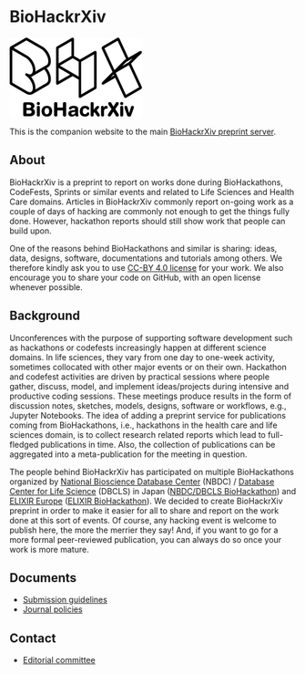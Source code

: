 # BioHackrXiv

![BioHackrXiv logo](assets/logo/BioHackrXiv-logo-transparent-340x140.png)

This is the companion website to the main [BioHackrXiv preprint server](https://biohackrxiv.org/).

## About

BioHackrXiv is a preprint to report on works done during BioHackathons, CodeFests, Sprints or similar events and related to Life Sciences and Health Care domains. Articles in BioHackrXiv commonly report on-going work as a couple of days of hacking are commonly not enough to get the things fully done. However, hackathon reports should still show work that people can build upon.

One of the reasons behind BioHackathons and similar is sharing: ideas, data, designs, software, documentations and tutorials among others. We therefore kindly ask you to use [CC-BY 4.0 license](https://creativecommons.org/licenses/by/4.0/legalcode) for your work. We also encourage you to share your code on GitHub, with an open license whenever possible.

## Background

Unconferences with the purpose of supporting software development such as hackathons or codefests increasingly happen at different science domains. In life sciences, they vary from one day to one-week activity, sometimes collocated with other major events or on their own. Hackathon and codefest activities are driven by practical sessions where people gather, discuss, model, and implement ideas/projects during intensive and productive coding sessions. These meetings produce results in the form of discussion notes, sketches, models, designs, software or workflows, e.g., Jupyter Notebooks. The idea of adding a preprint service for publications coming from BioHackathons, i.e., hackathons in the health care and life sciences domain, is to collect research related reports which lead to full-fledged publications in time. Also, the collection of publications can be aggregated into a meta-publication for the meeting in question.

The people behind BioHackrXiv has participated on multiple BioHackathons organized by [National Bioscience Database Center](https://biosciencedbc.jp/en/) (NBDC) / [Database Center for Life Science](http://dbcls.jp/index-en.html) (DBCLS) in Japan ([NBDC/DBCLS BioHackathon](http://biohackathon.org/)) and [ELIXIR Europe](https://elixir-europe.org/) ([ELIXIR BioHackathon](https://www.biohackathon-europe.org/)). We decided to create BioHackrXiv preprint in order to make it easier for all to share and report on the work done at this sort of events. Of course, any hacking event is welcome to publish here, the more the merrier they say! And, if you want to go for a more formal peer-reviewed publication, you can always do so once your work is more mature.

## Documents

* [Submission guidelines](submission_guidelines)
* [Journal policies](journal_policies)

## Contact

* [Editorial committee](mailto:biohackrxiv@googlegroups.com)

